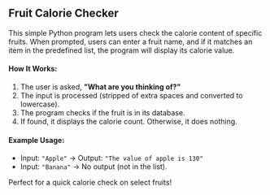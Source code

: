 ## Fruit Calorie Checker  

This simple Python program lets users check the calorie content of specific fruits. When prompted, users can enter a fruit name, and if it matches an item in the predefined list, the program will display its calorie value.  

#### How It Works:  
1. The user is asked, **"What are you thinking of?"**  
2. The input is processed (stripped of extra spaces and converted to lowercase).  
3. The program checks if the fruit is in its database.  
4. If found, it displays the calorie count. Otherwise, it does nothing.  

#### Example Usage:  
- Input: `"Apple"` → Output: `"The value of apple is 130"`  
- Input: `"Banana"` → No output (not in the list).  

Perfect for a quick calorie check on select fruits!
